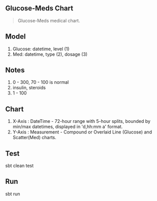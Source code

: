 Glucose-Meds Chart
------------------
>Glucose-Meds medical chart.

Model
-----
1. Glucose: datetime, level (1)
2. Med: datetime, type (2), dosage (3)

Notes
-----
1. 0 - 300, 70 - 100 is normal
2. insulin, steroids
3. 1 - 100 

Chart
-----
1. X-Axis : DateTime - 72-hour range with 5-hour splits, bounded by min/max datetimes, displayed in 'd,hh:mm a' format.
2. Y-Axis : Measurement - Compound or Overlaid Line (Glucose) and Scatter(Med) charts.

Test
----
sbt clean test

Run
---
sbt run